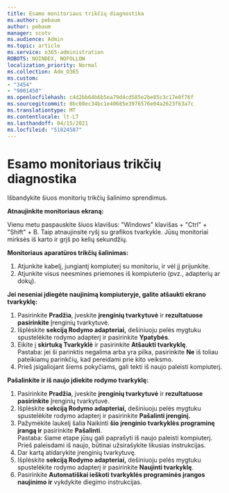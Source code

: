 ```yaml
---
title: Esamo monitoriaus trikčių diagnostika
ms.author: pebaum
author: pebaum
manager: scotv
ms.audience: Admin
ms.topic: article
ms.service: o365-administration
ROBOTS: NOINDEX, NOFOLLOW
localization_priority: Normal
ms.collection: Adm_O365
ms.custom:
- "3454"
- "9001450"
ms.openlocfilehash: c4d2bb64b6b5ea79d4cd585e2be85c3c17e0f76f
ms.sourcegitcommit: 8bc60ec34bc1e40685e3976576e04a2623f63a7c
ms.translationtype: MT
ms.contentlocale: lt-LT
ms.lasthandoff: 04/15/2021
ms.locfileid: "51824587"
---
```

# <a name="troubleshoot-an-existing-monitor"></a>Esamo monitoriaus trikčių diagnostika

Išbandykite šiuos monitorių trikčių šalinimo sprendimus. 

**Atnaujinkite monitoriaus ekraną:**

Vienu metu paspauskite šiuos klavišus: "Windows" klavišas + "Ctrl" + "Shift" + B. Taip atnaujinsite ryšį su grafikos tvarkykle. Jūsų monitoriai mirksės iš karto ir grįš po kelių sekundžių.

**Monitoriaus aparatūros trikčių šalinimas:**

1. Atjunkite kabelį, jungiantį kompiuterį su monitoriu, ir vėl jį prijunkite.
2. Atjunkite visus neesmines priemones iš kompiuterio (pvz., adapterių ar dokų).

**Jei neseniai įdiegėte naujinimą kompiuteryje, galite atšaukti ekrano tvarkyklę:**

1. Pasirinkite **Pradžia**, įveskite **įrenginių tvarkytuvė** ir **rezultatuose pasirinkite** Įrenginių tvarkytuvė.
2. Išplėskite **sekciją Rodymo adapteriai,** dešiniuoju pelės mygtuku spustelėkite rodymo adapterį ir pasirinkite **Ypatybės**.
3. Eikite į **skirtuką Tvarkyklė** ir pasirinkite **Atšaukti tvarkyklę**. <br>
Pastaba: jei ši parinktis negalima arba yra pilka, pasirinkite **Ne** iš toliau pateikiamų parinkčių, kad pereidami prie kito veiksmo.
4. Prieš įsigaliojant šiems pokyčiams, gali tekti iš naujo paleisti kompiuterį.

**Pašalinkite ir iš naujo įdiekite rodymo tvarkyklę:**

1. Pasirinkite **Pradžia**, įveskite **įrenginių tvarkytuvė** ir **rezultatuose pasirinkite** Įrenginių tvarkytuvė.
2. Išplėskite **sekciją Rodymo adapteriai,** dešiniuoju pelės mygtuku spustelėkite rodymo adapterį ir pasirinkite **Pašalinti įrenginį.** 
3. Pažymėkite laukelį šalia Naikinti **šio įrenginio tvarkyklės programinę įrangą ir** pasirinkite **Pašalinti**.<br>
Pastaba: šiame etape jūsų gali paprašyti iš naujo paleisti kompiuterį. Prieš paleisdami iš naujo, būtinai užsirašykite likusias instrukcijas.
4. Dar kartą atidarykite įrenginių tvarkytuvę.
5. Išplėskite **sekciją Rodymo adapteriai,** dešiniuoju pelės mygtuku spustelėkite rodymo adapterį ir pasirinkite **Naujinti tvarkyklę**.
6. Pasirinkite **Automatiškai ieškoti tvarkyklės programinės įrangos naujinimo ir** vykdykite diegimo instrukcijas.